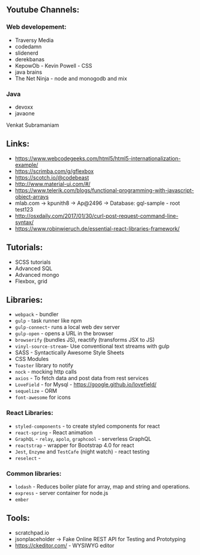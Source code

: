 ## Youtube Channels:

###	Web developement:
- Traversy Media
- codedamn
- slidenerd
- derekbanas
- KepowOb - Kevin Powell - CSS
- java brains
- The Net Ninja - node and monogodb and mix

### Java
- devoxx
- javaone

Venkat Subramaniam

## Links:

- https://www.webcodegeeks.com/html5/html5-internationalization-example/
- https://scrimba.com/g/gflexbox
-	https://scotch.io/@codebeast
-	http://www.material-ui.com/#/
- https://www.telerik.com/blogs/functional-programming-with-javascript-object-arrays
-	mlab.com -> kpunith8 -> Ap@2496 -> Database: gql-sample - root  test123
- http://osxdaily.com/2017/01/30/curl-post-request-command-line-syntax/
- https://www.robinwieruch.de/essential-react-libraries-framework/

## Tutorials:

- SCSS tutorials
- Advanced SQL
- Advanced mongo
- Flexbox, grid

## Libraries:

* `webpack` - bundler
* `gulp` - task runner like npm
* `gulp-connect`- runs a local web dev server
* `gulp-open` - opens a URL in the browser
* `browserify` (bundles JS), reactify (transforms JSX to JS)
* `vinyl-source-stream`- Use conventional text streams with gulp
* SASS - Syntactically Awesome Style Sheets
* CSS Modules
* `Toaster` library to notify
* `nock` - mocking http calls
* `axios` - To fetch data and post data from rest services
* `LoveField` - for Mysql - https://google.github.io/lovefield/
* `sequelize` - ORM
* `font-awesome` for icons

### React Libraries:

* `styled-components` - to create styled components for react
* `react-spring` - React animation
* `GraphQL` - `relay`, `apolo`, `graphcool` - serverless GraphQL
* `reactstrap` - wrapper for Bootstrap 4.0 for react
* `Jest`, `Enzyme` and `TestCafe` (night watch) - react testing
* `reselect` -

### Common libraries:

* `lodash` - Reduces boiler plate for array, map and string and operations.
* `express` - server container for node.js
* `ember`

## Tools:

-	scratchpad.io
-	jsonplaceholder -> Fake Online REST API for Testing and Prototyping
-	https://ckeditor.com/ - WYSIWYG editor
